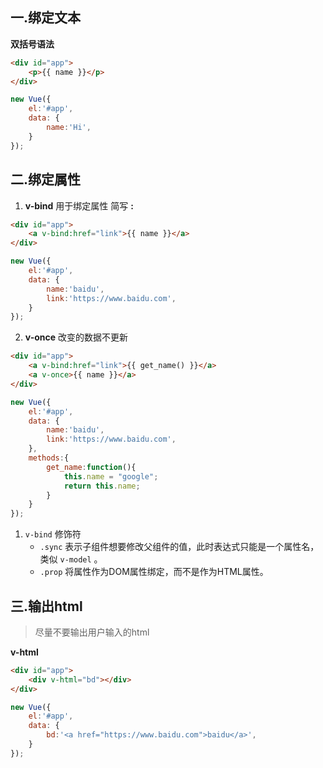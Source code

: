 ## 一.绑定文本
**双括号语法**
```html
<div id="app">
	<p>{{ name }}</p>
</div>
```
```js
new Vue({
	el:'#app',
	data: {
		name:'Hi',
	}
});
```
## 二.绑定属性
1.	**v-bind** 用于绑定属性 简写 **:**
```html
<div id="app">
	<a v-bind:href="link">{{ name }}</a>
</div>
```
```js
new Vue({
	el:'#app',
	data: {
		name:'baidu',
		link:'https://www.baidu.com',
	}
});
```
2.	**v-once** 改变的数据不更新
```html
<div id="app">
	<a v-bind:href="link">{{ get_name() }}</a>
	<a v-once>{{ name }}</a>
</div>
```
```js
new Vue({
	el:'#app',
	data: {
		name:'baidu',
		link:'https://www.baidu.com',
	},
	methods:{
		get_name:function(){
			this.name = "google";
			return this.name;
		}
	}
});
```
1.	`v-bind` 修饰符
	+	`.sync` 表示子组件想要修改父组件的值，此时表达式只能是一个属性名，类似 `v-model` 。
	+	`.prop` 将属性作为DOM属性绑定，而不是作为HTML属性。

## 三.输出html
>尽量不要输出用户输入的html

**v-html**
```html
<div id="app">
	<div v-html="bd"></div>
</div>
```
```js
new Vue({
	el:'#app',
	data: {
		bd:'<a href="https://www.baidu.com">baidu</a>',
	}
});
```

